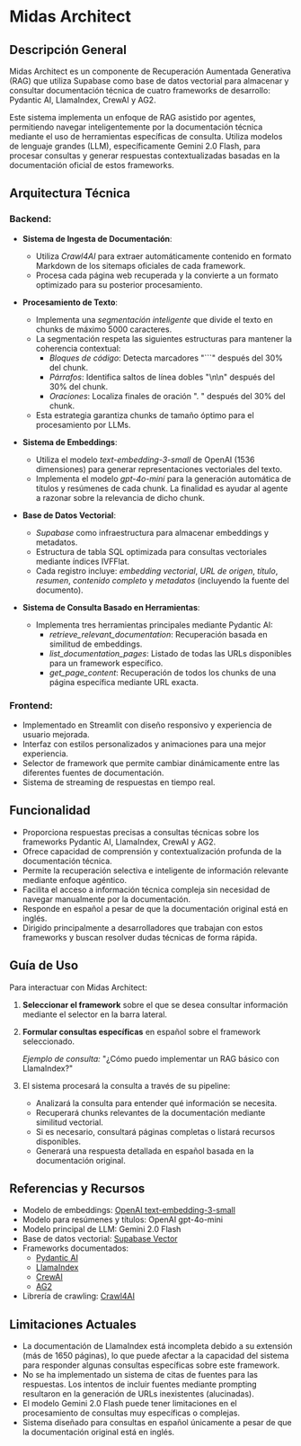 # Midas Architect

## Descripción General

Midas Architect es un componente de Recuperación Aumentada Generativa (RAG) que utiliza Supabase como base de datos vectorial para almacenar y consultar documentación técnica de cuatro frameworks de desarrollo: Pydantic AI, LlamaIndex, CrewAI y AG2.

Este sistema implementa un enfoque de RAG asistido por agentes, permitiendo navegar inteligentemente por la documentación técnica mediante el uso de herramientas específicas de consulta. Utiliza modelos de lenguaje grandes (LLM), específicamente Gemini 2.0 Flash, para procesar consultas y generar respuestas contextualizadas basadas en la documentación oficial de estos frameworks.

## Arquitectura Técnica

### Backend:

- **Sistema de Ingesta de Documentación**:
  - Utiliza *Crawl4AI* para extraer automáticamente contenido en formato Markdown de los sitemaps oficiales de cada framework.
  - Procesa cada página web recuperada y la convierte a un formato optimizado para su posterior procesamiento.

- **Procesamiento de Texto**:
  - Implementa una *segmentación inteligente* que divide el texto en chunks de máximo 5000 caracteres.
  - La segmentación respeta las siguientes estructuras para mantener la coherencia contextual:
    - *Bloques de código*: Detecta marcadores "```" después del 30% del chunk.
    - *Párrafos*: Identifica saltos de línea dobles "\n\n" después del 30% del chunk.
    - *Oraciones*: Localiza finales de oración ". " después del 30% del chunk.
  - Esta estrategia garantiza chunks de tamaño óptimo para el procesamiento por LLMs.

- **Sistema de Embeddings**:
  - Utiliza el modelo *text-embedding-3-small* de OpenAI (1536 dimensiones) para generar representaciones vectoriales del texto.
  - Implementa el modelo *gpt-4o-mini* para la generación automática de títulos y resúmenes de cada chunk. La finalidad es ayudar al agente a razonar sobre la relevancia de dicho chunk.

- **Base de Datos Vectorial**:
  - *Supabase* como infraestructura para almacenar embeddings y metadatos.
  - Estructura de tabla SQL optimizada para consultas vectoriales mediante índices IVFFlat.
  - Cada registro incluye: *embedding vectorial*, *URL de origen*, *título*, *resumen*, *contenido completo* y *metadatos* (incluyendo la fuente del documento).

- **Sistema de Consulta Basado en Herramientas**:
  - Implementa tres herramientas principales mediante Pydantic AI:
    - *retrieve_relevant_documentation*: Recuperación basada en similitud de embeddings.
    - *list_documentation_pages*: Listado de todas las URLs disponibles para un framework específico.
    - *get_page_content*: Recuperación de todos los chunks de una página específica mediante URL exacta.

### Frontend:
- Implementado en Streamlit con diseño responsivo y experiencia de usuario mejorada.
- Interfaz con estilos personalizados y animaciones para una mejor experiencia.
- Selector de framework que permite cambiar dinámicamente entre las diferentes fuentes de documentación.
- Sistema de streaming de respuestas en tiempo real.

## Funcionalidad

- Proporciona respuestas precisas a consultas técnicas sobre los frameworks Pydantic AI, LlamaIndex, CrewAI y AG2.
- Ofrece capacidad de comprensión y contextualización profunda de la documentación técnica.
- Permite la recuperación selectiva e inteligente de información relevante mediante enfoque agéntico.
- Facilita el acceso a información técnica compleja sin necesidad de navegar manualmente por la documentación.
- Responde en español a pesar de que la documentación original está en inglés.
- Dirigido principalmente a desarrolladores que trabajan con estos frameworks y buscan resolver dudas técnicas de forma rápida.

## Guía de Uso

Para interactuar con Midas Architect:

1. **Seleccionar el framework** sobre el que se desea consultar información mediante el selector en la barra lateral.

2. **Formular consultas específicas** en español sobre el framework seleccionado.
  
   *Ejemplo de consulta:* "¿Cómo puedo implementar un RAG básico con LlamaIndex?"

3. El sistema procesará la consulta a través de su pipeline:
   - Analizará la consulta para entender qué información se necesita.
   - Recuperará chunks relevantes de la documentación mediante similitud vectorial.
   - Si es necesario, consultará páginas completas o listará recursos disponibles.
   - Generará una respuesta detallada en español basada en la documentación original.

## Referencias y Recursos

- Modelo de embeddings: [OpenAI text-embedding-3-small](https://platform.openai.com/docs/guides/embeddings)
- Modelo para resúmenes y títulos: OpenAI gpt-4o-mini
- Modelo principal de LLM: Gemini 2.0 Flash
- Base de datos vectorial: [Supabase Vector](https://supabase.com/docs/guides/ai)
- Frameworks documentados:
  - [Pydantic AI](https://docs.pydantic.dev/)
  - [LlamaIndex](https://docs.llamaindex.ai/)
  - [CrewAI](https://docs.crewai.com/)
  - [AG2](https://docs.ag2.ai/docs/user-guide/basic-concepts/installing-ag2)
- Librería de crawling: [Crawl4AI](https://github.com/unclecode/crawl4ai)

## Limitaciones Actuales

- La documentación de LlamaIndex está incompleta debido a su extensión (más de 1650 páginas), lo que puede afectar a la capacidad del sistema para responder algunas consultas específicas sobre este framework.
- No se ha implementado un sistema de citas de fuentes para las respuestas. Los intentos de incluir fuentes mediante prompting resultaron en la generación de URLs inexistentes (alucinadas).
- El modelo Gemini 2.0 Flash puede tener limitaciones en el procesamiento de consultas muy específicas o complejas.
- Sistema diseñado para consultas en español únicamente a pesar de que la documentación original está en inglés.
